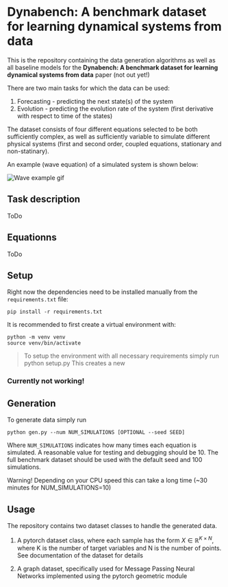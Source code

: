 # Dynabench: A benchmark dataset for learning dynamical systems from data

This is the repository containing the data generation algorithms as well as all baseline models for the __Dynabench: A benchmark dataset for learning dynamical systems from data__ paper (not out yet!)

There are two main tasks for which the data can be used:
1. Forecasting - predicting the next state(s) of the system
2. Evolution - predicting the evolution rate of the system (first derivative with respect to time of the states)

The dataset consists of four different equations selected to be both sufficiently complex, as well as sufficiently variable to simulate different physical systems (first and second order, coupled equations, stationary and non-statinary).

An example (wave equation) of a simulated system is shown below:

![Wave example gif](figures/equation_example_wave.gif)

## Task description
ToDo

## Equationns
ToDo

## Setup
Right now the dependencies need to be installed manually from the `requirements.txt` file:

    pip install -r requirements.txt

It is recommended to first create a virtual environment with:

    python -m venv venv
    source venv/bin/activate


> To setup the environment with all necessary requirements simply run
> python setup.py
> This creates a new 
### Currently not working!


## Generation
To generate data simply run

    python gen.py --num NUM_SIMULATIONS [OPTIONAL --seed SEED]

Where `NUM_SIMULATIONS` indicates how many times each equation is simulated. A reasonable value for testing and debugging should be 10. The full benchmark dataset should be used with the default seed and 100 simulations.

Warning! Depending on your CPU speed this can take a long time (~30 minutes for NUM_SIMULATIONS=10)

## Usage
The repository contains two dataset classes to handle the generated data.

1. A pytorch dataset class, where each sample has the form $X\in\mathbb{R}^{K\times N}$, where K is the number of target variables and N is the number of points. See documentation of the dataset for details

2. A graph dataset, specifically used for Message Passing Neural Networks implemented using the pytorch geometric module

